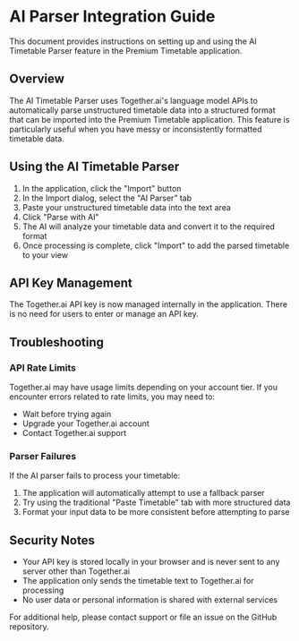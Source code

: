 # AI Parser Integration Guide

This document provides instructions on setting up and using the AI Timetable Parser feature in the Premium Timetable application.

## Overview

The AI Timetable Parser uses Together.ai's language model APIs to automatically parse unstructured timetable data into a structured format that can be imported into the Premium Timetable application. This feature is particularly useful when you have messy or inconsistently formatted timetable data.

## Using the AI Timetable Parser

1. In the application, click the "Import" button
2. In the Import dialog, select the "AI Parser" tab
3. Paste your unstructured timetable data into the text area
4. Click "Parse with AI"
5. The AI will analyze your timetable data and convert it to the required format
6. Once processing is complete, click "Import" to add the parsed timetable to your view

## API Key Management

The Together.ai API key is now managed internally in the application. There is no need for users to enter or manage an API key.

## Troubleshooting

### API Rate Limits

Together.ai may have usage limits depending on your account tier. If you encounter errors related to rate limits, you may need to:
- Wait before trying again
- Upgrade your Together.ai account
- Contact Together.ai support

### Parser Failures

If the AI parser fails to process your timetable:
1. The application will automatically attempt to use a fallback parser
2. Try using the traditional "Paste Timetable" tab with more structured data
3. Format your input data to be more consistent before attempting to parse

## Security Notes

- Your API key is stored locally in your browser and is never sent to any server other than Together.ai
- The application only sends the timetable text to Together.ai for processing
- No user data or personal information is shared with external services

For additional help, please contact support or file an issue on the GitHub repository.
